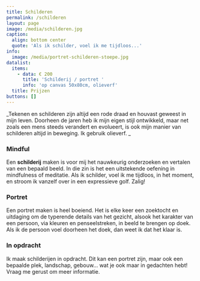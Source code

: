 ```yaml
---
title: Schilderen
permalink: /schilderen
layout: page
image: /media/schilderen.jpg
caption:
  align: bottom center
  quote: 'Als ik schilder, voel ik me tijdloos...'
info:
  image: /media/portret-schilderen-stoepe.jpg
datalist:
  items:
    - data: € 200
      title: 'Schilderij / portret '
      info: 'op canvas 50x80cm, olieverf'
  title: Prijzen
buttons: []
---
```


_Tekenen en schilderen zijn altijd een rode draad en houvast geweest in mijn leven. Doorheen de jaren heb ik mijn eigen stijl ontwikkeld, maar net zoals een mens steeds verandert en evolueert, is ook mijn manier van schilderen altijd in beweging. 
Ik gebruik olieverf.  _

### Mindful

Een **schilderij** maken is voor mij het nauwkeurig onderzoeken en vertalen van een bepaald beeld. In die zin is het een uitstekende oefening in mindfulness of meditatie. Als ik schilder, voel ik me tijdloos, in het moment, en stroom ik vanzelf over in een expressieve golf. Zalig!

### Portret

Een portret maken is heel boeiend. Het is elke keer een zoektocht en uitdaging om
de typerende details van het gezicht, alsook het karakter van een persoon, via kleuren en penseelstreken, in beeld te brengen op doek.
Als ik de persoon voel doorheen het doek, dan weet ik dat het klaar is.

### In opdracht

Ik maak schilderijen in opdracht. Dit kan een portret zijn, maar ook een bepaalde plek, landschap, gebouw... wat je ook maar in gedachten hebt! Vraag me gerust om meer informatie.  

